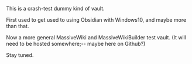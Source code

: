 This is a crash-test dummy kind of vault.  

First used to get used to using Obsidian with Windows10, and maybe more than that.  

Now a more general MassiveWiki and MassiveWikiBuilder test vault. (It will need to be hosted somewhere;-- maybe here on Github?)  

Stay tuned.  
